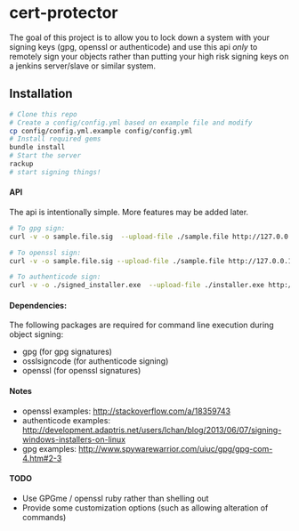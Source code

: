 # cert-protector

The goal of this project is to allow you to lock down a system with your
signing keys (gpg, openssl or authenticode) and use this api _only_ to remotely
sign your objects rather than putting your high risk signing keys on a
jenkins server/slave or similar system.

## Installation

```bash
# Clone this repo
# Create a config/config.yml based on example file and modify
cp config/config.yml.example config/config.yml
# Install required gems
bundle install
# Start the server
rackup
# start signing things!
```

#### API
The api is intentionally simple.  More features may be added later.

```bash
# To gpg sign:
curl -v -o sample.file.sig  --upload-file ./sample.file http://127.0.0.1:9292/gpg

# To openssl sign:
curl -v -o sample.file.sig --upload-file ./sample.file http://127.0.0.1:9292/openssl

# To authenticode sign:
curl -v -o ./signed_installer.exe  --upload-file ./installer.exe http://127.0.0.1:9292/codesign
```

#### Dependencies:
The following packages are required for command line execution during
object signing:
- gpg (for gpg signatures)
- osslsigncode (for authenticode signing)
- openssl (for openssl signatures)

#### Notes
- openssl examples: http://stackoverflow.com/a/18359743
- authenticode examples: http://development.adaptris.net/users/lchan/blog/2013/06/07/signing-windows-installers-on-linux
- gpg examples: http://www.spywarewarrior.com/uiuc/gpg/gpg-com-4.htm#2-3

#### TODO
- Use GPGme / openssl ruby rather than shelling out
- Provide some customization options (such as allowing alteration of
  commands)
